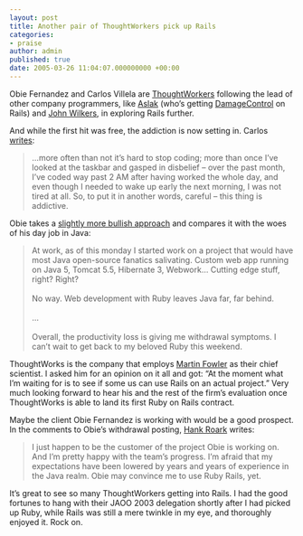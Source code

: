 ```yaml
---
layout: post
title: Another pair of ThoughtWorkers pick up Rails
categories:
- praise
author: admin
published: true
date: 2005-03-26 11:04:07.000000000 +00:00
---
```

<p>Obie Fernandez and Carlos Villela are <a href="www.thoughtworks.com/">ThoughtWorkers</a> following the lead of other company programmers, like <a href="http://blogs.codehaus.org/people/rinkrank/">Aslak</a> (who&#8217;s getting <a href="http://damagecontrol.codehaus.org/">DamageControl</a> on Rails) and <a href="http://wilkes.blogspot.com/2004/09/activerecord-and-yagni.html">John Wilkers</a>, in exploring Rails further.</p>
<p>And while the first hit was free, the addiction is now setting in. Carlos <a href="http://www.lixo.org/archives/2005/03/23/do-more-rails/">writes</a>:</p>
<blockquote>&#8230;more often than not it&rsquo;s hard to stop coding; more than once I&rsquo;ve looked at the taskbar and gasped in disbelief &#8211; over the past month, I&rsquo;ve coded way past 2 AM after having worked the whole day, and even though I needed to wake up early the next morning, I was not tired at all. So, to put it in another words, careful &#8211; this thing is addictive.</blockquote>
<p>Obie takes a <a href="http://www.jroller.com/comments/obie/Weblog/ruby_rails_withdrawal_symptoms">slightly more bullish approach</a> and compares it with the woes of his day job in Java:</p>
<blockquote>At work, as of this monday I started work on a project that would have most Java open-source fanatics salivating. Custom web app running on Java 5, Tomcat 5.5, Hibernate 3, Webwork&#8230; Cutting edge stuff, right? Right?<br />
<br />
No way. Web development with Ruby leaves Java far, far behind.<br />
<br />
&#8230;<br />
<br />
Overall, the productivity loss is giving me withdrawal symptoms. I can&#8217;t wait to get back to my beloved Ruby this weekend.</blockquote>
<p>ThoughtWorks is the company that employs <a href="http://www.martinfowler.com/">Martin Fowler</a> as their chief scientist. I asked him for an opinion on it all and got: &#8220;At the moment what I&#8217;m waiting for is to see if some us can use Rails on an actual project.&#8221; Very much looking forward to hear his and the rest of the firm&#8217;s evaluation once ThoughtWorks is able to land its first Ruby on Rails contract.</p>
<p>Maybe the client Obie Fernandez is working with would be a good prospect. In the comments to Obie&#8217;s withdrawal posting, <a href="http://hhroark.blogspot.com/">Hank Roark</a> writes:</p>
<blockquote>I just happen to be the customer of the project Obie is working on. And I&#8217;m pretty happy with the team&#8217;s progress. I&#8217;m afraid that my expectations have been lowered by years and years of experience in the Java realm. Obie may convince me to use Ruby Rails, yet.</blockquote>
<p>It&#8217;s great to see so many ThoughtWorkers getting into Rails. I had the good fortunes to hang with their <span class="caps">JAOO</span> 2003 delegation shortly after I had picked up Ruby, while Rails was still a mere twinkle in my eye, and thoroughly enjoyed it. Rock on.</p>